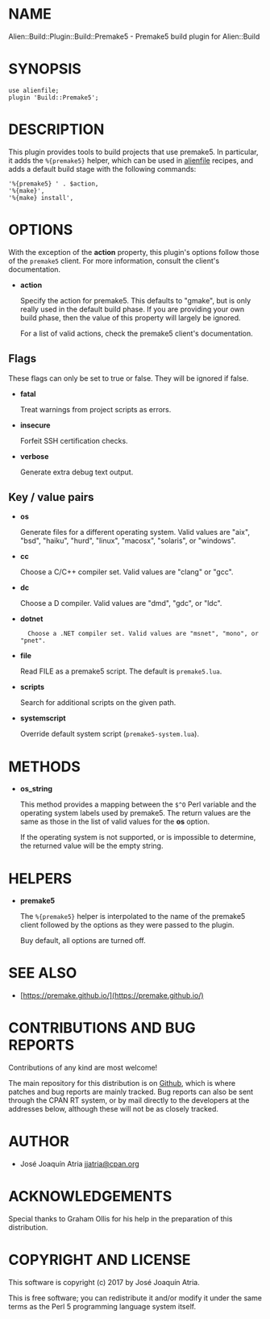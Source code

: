 # NAME

Alien::Build::Plugin::Build::Premake5 - Premake5 build plugin for Alien::Build

# SYNOPSIS

    use alienfile;
    plugin 'Build::Premake5';

# DESCRIPTION

This plugin provides tools to build projects that use premake5. In particular,
it adds the `%{premake5}` helper, which can be used in [alienfile](https://metacpan.org/pod/alienfile) recipes,
and adds a default build stage with the following commands:

    '%{premake5} ' . $action,
    '%{make}',
    '%{make} install',

# OPTIONS

With the exception of the **action** property, this plugin's options follow
those of the `premake5` client. For more information, consult the client's
documentation.

- **action**

    Specify the action for premake5. This defaults to "gmake", but is only really
    used in the default build phase. If you are providing your own build phase,
    then the value of this property will largely be ignored.

    For a list of valid actions, check the premake5 client's documentation.

## Flags

These flags can only be set to true or false. They will be ignored if false.

- **fatal**

    Treat warnings from project scripts as errors.

- **insecure**

    Forfeit SSH certification checks.

- **verbose**

    Generate extra debug text output.

## Key / value pairs

- **os**

    Generate files for a different operating system. Valid values are
    "aix", "bsd", "haiku", "hurd", "linux", "macosx", "solaris", or "windows".

- **cc**

    Choose a C/C++ compiler set. Valid values are "clang" or "gcc".

- **dc**

    Choose a D compiler. Valid values are "dmd", "gdc", or "ldc".

- **dotnet**

        Choose a .NET compiler set. Valid values are "msnet", "mono", or "pnet".

- **file**

    Read FILE as a premake5 script. The default is `premake5.lua`.

- **scripts**

    Search for additional scripts on the given path.

- **systemscript**

    Override default system script (`premake5-system.lua`).

# METHODS

- **os\_string**

    This method provides a mapping between the `$^O` Perl variable and the
    operating system labels used by premake5. The return values are the same as
    those in the list of valid values for the **os** option.

    If the operating system is not supported, or is impossible to determine, the
    returned value will be the empty string.

# HELPERS

- **premake5**

    The `%{premake5}` helper is interpolated to the name of the premake5 client
    followed by the options as they were passed to the plugin.

    Buy default, all options are turned off.

# SEE ALSO

- [https://premake.github.io/](https://premake.github.io/)

# CONTRIBUTIONS AND BUG REPORTS

Contributions of any kind are most welcome!

The main repository for this distribution is on
[Github](https://github.com/jjatria/Alien-Build-Plugin-Build-Premake5), which is
where patches and bug reports are mainly tracked. Bug reports can also be sent
through the CPAN RT system, or by mail directly to the developers at the
addresses below, although these will not be as closely tracked.

# AUTHOR

- José Joaquín Atria <jjatria@cpan.org>

# ACKNOWLEDGEMENTS

Special thanks to Graham Ollis for his help in the preparation of this
distribution.

# COPYRIGHT AND LICENSE

This software is copyright (c) 2017 by José Joaquín Atria.

This is free software; you can redistribute it and/or modify it under
the same terms as the Perl 5 programming language system itself.
